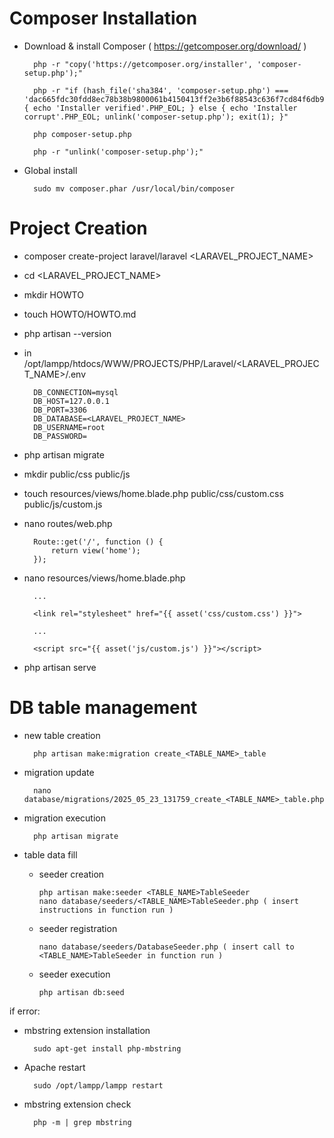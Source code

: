# Composer Installation
- Download & install Composer ( https://getcomposer.org/download/ )
        
        php -r "copy('https://getcomposer.org/installer', 'composer-setup.php');"
        
        php -r "if (hash_file('sha384', 'composer-setup.php') === 'dac665fdc30fdd8ec78b38b9800061b4150413ff2e3b6f88543c636f7cd84f6db9189d43a81e5503cda447da73c7e5b6') { echo 'Installer verified'.PHP_EOL; } else { echo 'Installer corrupt'.PHP_EOL; unlink('composer-setup.php'); exit(1); }"
        
        php composer-setup.php
        
        php -r "unlink('composer-setup.php');"

- Global install

        sudo mv composer.phar /usr/local/bin/composer

# Project Creation
- composer create-project laravel/laravel <LARAVEL_PROJECT_NAME>
- cd <LARAVEL_PROJECT_NAME>
- mkdir HOWTO
- touch HOWTO/HOWTO.md
- php artisan --version
- in /opt/lampp/htdocs/WWW/PROJECTS/PHP/Laravel/<LARAVEL_PROJECT_NAME>/.env

        DB_CONNECTION=mysql
        DB_HOST=127.0.0.1
        DB_PORT=3306
        DB_DATABASE=<LARAVEL_PROJECT_NAME>
        DB_USERNAME=root
        DB_PASSWORD=

- php artisan migrate

- mkdir public/css public/js
- touch resources/views/home.blade.php public/css/custom.css public/js/custom.js
- nano routes/web.php

        Route::get('/', function () {
            return view('home');
        });

- nano resources/views/home.blade.php

        ... 

        <link rel="stylesheet" href="{{ asset('css/custom.css') }}">

        ... 

        <script src="{{ asset('js/custom.js') }}"></script>

- php artisan serve

# DB table management

- new table creation

        php artisan make:migration create_<TABLE_NAME>_table

- migration update

        nano database/migrations/2025_05_23_131759_create_<TABLE_NAME>_table.php

- migration execution

        php artisan migrate

- table data fill
  - seeder creation

        php artisan make:seeder <TABLE_NAME>TableSeeder
        nano database/seeders/<TABLE_NAME>TableSeeder.php ( insert instructions in function run )

  - seeder registration
        
        nano database/seeders/DatabaseSeeder.php ( insert call to <TABLE_NAME>TableSeeder in function run )

  - seeder execution
  
        php artisan db:seed

if error:
- mbstring extension installation

        sudo apt-get install php-mbstring

- Apache restart

        sudo /opt/lampp/lampp restart

- mbstring extension check

        php -m | grep mbstring



    